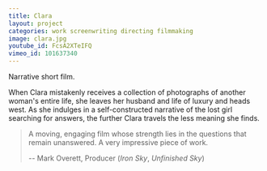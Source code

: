 ```yaml
---
title: Clara
layout: project
categories: work screenwriting directing filmmaking
image: clara.jpg
youtube_id: FcsA2XTeIFQ
vimeo_id: 101637340
---
```


Narrative short film.

When Clara mistakenly receives a collection of photographs of another woman's
entire life, she leaves her husband and life of luxury and heads west. As she
indulges in a self-constructed narrative of the lost girl searching for
answers, the further Clara travels the less meaning she finds.

> A moving, engaging film whose strength lies in the questions that remain
> unanswered. A very impressive piece of work.
>
> -- Mark Overett, Producer (_Iron Sky_, _Unfinished Sky_)
